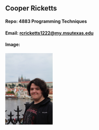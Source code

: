 ## Cooper Ricketts

#### Repo: 4883 Programming Techniques

#### Email: rcricketts1222@my.msutexas.edu

#### Image: 

<img src="MePrague.JPG" width=150>
